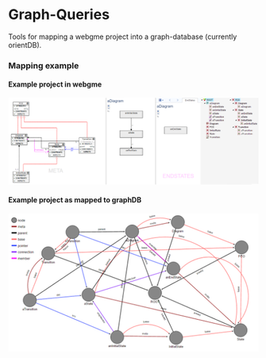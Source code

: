 # Graph-Queries
Tools for mapping a webgme project into a graph-database (currently orientDB). 

### Mapping example

#### Example project in webgme

![WebGME Model](img/FSM_webgme.png "Finite state-machine in webgme. From left to right, Meta-Model, Composition, SetEditor, Composition-Tree, Inheritance-Tree")

#### Example project as mapped to graphDB

![GraphDB Model](img/FSM_graphDB.png "Finite state-machine project mapped to graphDB.")
